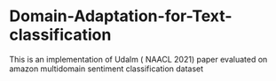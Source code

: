 # Domain-Adaptation-for-Text-classification
This is an implementation of Udalm ( NAACL 2021) paper evaluated on amazon multidomain sentiment classification dataset
